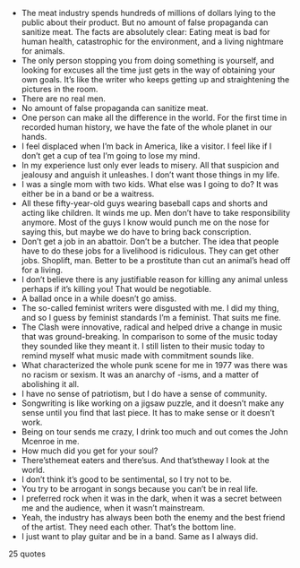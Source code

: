  - The meat industry spends hundreds of millions of dollars lying to the public about their product. But no amount of false propaganda can sanitize meat. The facts are absolutely clear: Eating meat is bad for human health, catastrophic for the environment, and a living nightmare for animals.
 - The only person stopping you from doing something is yourself, and looking for excuses all the time just gets in the way of obtaining your own goals. It’s like the writer who keeps getting up and straightening the pictures in the room.
 - There are no real men.
 - No amount of false propaganda can sanitize meat.
 - One person can make all the difference in the world. For the first time in recorded human history, we have the fate of the whole planet in our hands.
 - I feel displaced when I’m back in America, like a visitor. I feel like if I don’t get a cup of tea I’m going to lose my mind.
 - In my experience lust only ever leads to misery. All that suspicion and jealousy and anguish it unleashes. I don’t want those things in my life.
 - I was a single mom with two kids. What else was I going to do? It was either be in a band or be a waitress.
 - All these fifty-year-old guys wearing baseball caps and shorts and acting like children. It winds me up. Men don’t have to take responsibility anymore. Most of the guys I know would punch me on the nose for saying this, but maybe we do have to bring back conscription.
 - Don’t get a job in an abattoir. Don’t be a butcher. The idea that people have to do these jobs for a livelihood is ridiculous. They can get other jobs. Shoplift, man. Better to be a prostitute than cut an animal’s head off for a living.
 - I don’t believe there is any justifiable reason for killing any animal unless perhaps if it’s killing you! That would be negotiable.
 - A ballad once in a while doesn’t go amiss.
 - The so-called feminist writers were disgusted with me. I did my thing, and so I guess by feminist standards I’m a feminist. That suits me fine.
 - The Clash were innovative, radical and helped drive a change in music that was ground-breaking. In comparison to some of the music today they sounded like they meant it. I still listen to their music today to remind myself what music made with commitment sounds like.
 - What characterized the whole punk scene for me in 1977 was there was no racism or sexism. It was an anarchy of -isms, and a matter of abolishing it all.
 - I have no sense of patriotism, but I do have a sense of community.
 - Songwriting is like working on a jigsaw puzzle, and it doesn’t make any sense until you find that last piece. It has to make sense or it doesn’t work.
 - Being on tour sends me crazy, I drink too much and out comes the John Mcenroe in me.
 - How much did you get for your soul?
 - There’sthemeat eaters and there’sus. And that’stheway I look at the world.
 - I don’t think it’s good to be sentimental, so I try not to be.
 - You try to be arrogant in songs because you can’t be in real life.
 - I preferred rock when it was in the dark, when it was a secret between me and the audience, when it wasn’t mainstream.
 - Yeah, the industry has always been both the enemy and the best friend of the artist. They need each other. That’s the bottom line.
 - I just want to play guitar and be in a band. Same as I always did.

25 quotes